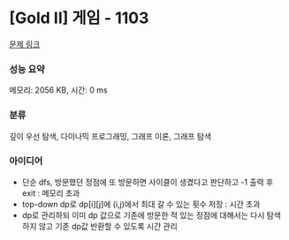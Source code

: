 # [Gold II] 게임 - 1103 

[문제 링크](https://www.acmicpc.net/problem/1103) 

### 성능 요약

메모리: 2056 KB, 시간: 0 ms

### 분류

깊이 우선 탐색, 다이나믹 프로그래밍, 그래프 이론, 그래프 탐색

### 아이디어

- 단순 dfs, 방문했던 정점에 또 방문하면 사이클이 생겼다고 판단하고 -1 출력 후 exit : 메모리 초과
- top-down dp로 dp[i][j]에 (i,j)에서 최대 갈 수 있는 횟수 저장 : 시간 초과
- dp로 관리하되 이미 dp 값으로 기존에 방문한 적 있는 정점에 대해서는 다시 탐색하지 않고 기존 dp값 반환할 수 있도록 시간 관리
